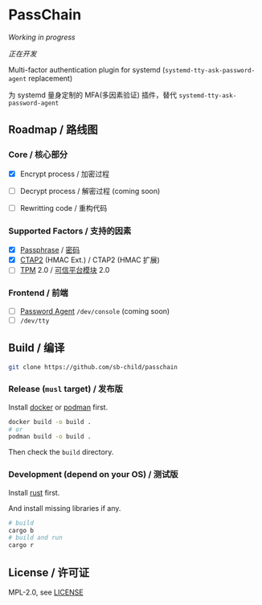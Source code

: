# PassChain

*Working in progress*

*正在开发*

Multi-factor authentication plugin for systemd (`systemd-tty-ask-password-agent` replacement)

为 systemd 量身定制的 MFA(多因素验证) 插件，替代 `systemd-tty-ask-password-agent`

## Roadmap / 路线图

### Core / 核心部分

- [x] Encrypt process / 加密过程
- [ ] Decrypt process / 解密过程 (coming soon)

- [ ] Rewritting code / 重构代码

### Supported Factors / 支持的因素

- [x] [Passphrase](https://en.wikipedia.org/wiki/Passphrase) / [密码](https://zh.wikipedia.org/wiki/密碼片語)
- [x] [CTAP2](https://en.wikipedia.org/wiki/Client_to_Authenticator_Protocol) (HMAC Ext.) / CTAP2 (HMAC 扩展)
- [ ] [TPM](https://en.wikipedia.org/wiki/Trusted_Platform_Module) 2.0 / [可信平台模块](https://zh.wikipedia.org/wiki/%E4%BF%A1%E8%B3%B4%E5%B9%B3%E5%8F%B0%E6%A8%A1%E7%B5%84) 2.0

### Frontend / 前端

- [ ] [Password Agent](https://systemd.io/PASSWORD_AGENTS/) `/dev/console` (coming soon)
- [ ] `/dev/tty`

## Build / 编译

```sh
git clone https://github.com/sb-child/passchain
```

### Release (`musl` target) / 发布版

Install [docker](https://www.docker.com/) or [podman](https://podman.io/) first.

```sh
docker build -o build .
# or
podman build -o build .
```

Then check the `build` directory.

### Development (depend on your OS) / 测试版

Install [rust](https://www.rust-lang.org/) first.

And install missing libraries if any.

```sh
# build
cargo b
# build and run
cargo r
```

## License / 许可证

MPL-2.0, see [LICENSE](./LICENSE)
